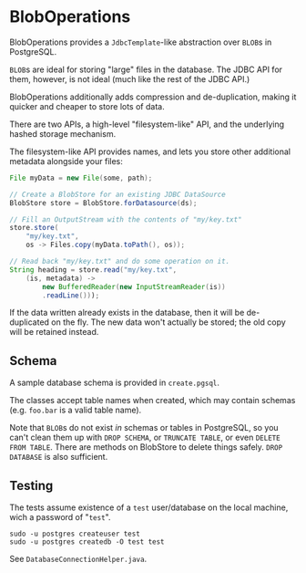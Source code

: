 BlobOperations
==============

BlobOperations provides a `JdbcTemplate`-like abstraction
 over `BLOB`s in PostgreSQL.

`BLOB`s are ideal for storing "large" files in the database.
 The JDBC API for them, however, is not ideal (much like the
 rest of the JDBC API.)

BlobOperations additionally adds compression and de-duplication,
 making it quicker and cheaper to store lots of data.

There are two APIs, a high-level "filesystem-like" API, and
 the underlying hashed storage mechanism.

The filesystem-like API provides names, and lets you store
 other additional metadata alongside your files:

```java
File myData = new File(some, path);

// Create a BlobStore for an existing JDBC DataSource
BlobStore store = BlobStore.forDatasource(ds);

// Fill an OutputStream with the contents of "my/key.txt"
store.store(
    "my/key.txt",
    os -> Files.copy(myData.toPath(), os));

// Read back "my/key.txt" and do some operation on it.
String heading = store.read("my/key.txt",
    (is, metadata) ->
        new BufferedReader(new InputStreamReader(is))
        .readLine()));
```

If the data written already exists in the database, then
 it will be de-duplicated on the fly.  The new data won't
  actually be stored; the old copy will be retained instead.


Schema
------

A sample database schema is provided in `create.pgsql`.

The classes accept table names when created, which may
 contain schemas (e.g. `foo.bar` is a valid table name).

Note that `BLOB`s do not exist *in* schemas or tables in
 PostgreSQL, so you can't clean them up with `DROP SCHEMA`,
 or `TRUNCATE TABLE`, or even `DELETE FROM TABLE`.  There
 are methods on BlobStore to delete things safely.
 `DROP DATABASE` is also sufficient.

Testing
-------

The tests assume existence of a `test` user/database
 on the local machine, wich a password of "`test`".
 
    sudo -u postgres createuser test
    sudo -u postgres createdb -O test test
 
 See `DatabaseConnectionHelper.java`.
 